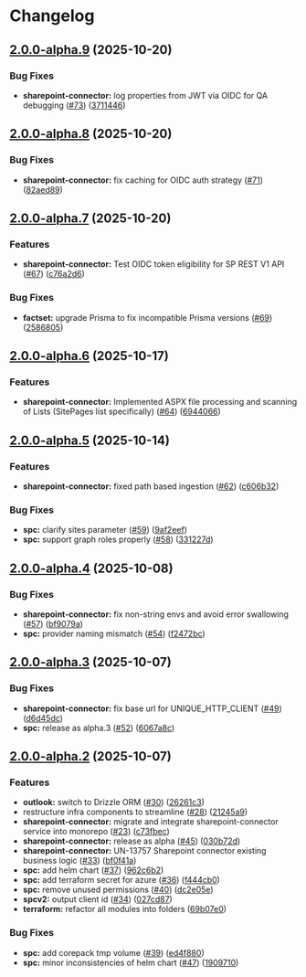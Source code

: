 # Changelog

## [2.0.0-alpha.9](https://github.com/Unique-AG/connectors/compare/sharepoint-connector@v2.0.0-alpha.8...sharepoint-connector@v2.0.0-alpha.9) (2025-10-20)


### Bug Fixes

* **sharepoint-connector:** log properties from JWT via OIDC for QA debugging ([#73](https://github.com/Unique-AG/connectors/issues/73)) ([3711446](https://github.com/Unique-AG/connectors/commit/3711446fca4614c7476c518d4b1bc68a26d8cc0a))

## [2.0.0-alpha.8](https://github.com/Unique-AG/connectors/compare/sharepoint-connector@v2.0.0-alpha.7...sharepoint-connector@v2.0.0-alpha.8) (2025-10-20)


### Bug Fixes

* **sharepoint-connector:** fix caching for OIDC auth strategy ([#71](https://github.com/Unique-AG/connectors/issues/71)) ([82aed89](https://github.com/Unique-AG/connectors/commit/82aed89c14d644c3021d614a690dc7cb51b3bd17))

## [2.0.0-alpha.7](https://github.com/Unique-AG/connectors/compare/sharepoint-connector@v2.0.0-alpha.6...sharepoint-connector@v2.0.0-alpha.7) (2025-10-20)


### Features

* **sharepoint-connector:** Test OIDC token eligibility for SP REST V1 API ([#67](https://github.com/Unique-AG/connectors/issues/67)) ([c76a2d6](https://github.com/Unique-AG/connectors/commit/c76a2d655add7d863ae6414fdb1bac1aa92549b6))


### Bug Fixes

* **factset:** upgrade Prisma to fix incompatible Prisma versions ([#69](https://github.com/Unique-AG/connectors/issues/69)) ([2586805](https://github.com/Unique-AG/connectors/commit/2586805e33fcbf810a1b7d8e588288b2fbc4d76f))

## [2.0.0-alpha.6](https://github.com/Unique-AG/connectors/compare/sharepoint-connector@v2.0.0-alpha.5...sharepoint-connector@v2.0.0-alpha.6) (2025-10-17)


### Features

* **sharepoint-connector:** Implemented ASPX file processing and scanning of Lists (SitePages list specifically) ([#64](https://github.com/Unique-AG/connectors/issues/64)) ([6944066](https://github.com/Unique-AG/connectors/commit/6944066ce08126a0e2da910f0f63d9f21fa24b53))

## [2.0.0-alpha.5](https://github.com/Unique-AG/connectors/compare/sharepoint-connector@v2.0.0-alpha.4...sharepoint-connector@v2.0.0-alpha.5) (2025-10-14)


### Features

* **sharepoint-connector:** fixed path based ingestion ([#62](https://github.com/Unique-AG/connectors/issues/62)) ([c606b32](https://github.com/Unique-AG/connectors/commit/c606b32791dea0aa88968007961f8e03c0adaeb0))


### Bug Fixes

* **spc:** clarify sites parameter ([#59](https://github.com/Unique-AG/connectors/issues/59)) ([9af2eef](https://github.com/Unique-AG/connectors/commit/9af2eefa124d8b0e14288d438893c796516d8825))
* **spc:** support graph roles properly ([#58](https://github.com/Unique-AG/connectors/issues/58)) ([331227d](https://github.com/Unique-AG/connectors/commit/331227d12a55be2bd89269ca0efac8ba60b52937))

## [2.0.0-alpha.4](https://github.com/Unique-AG/connectors/compare/sharepoint-connector@v2.0.0-alpha.3...sharepoint-connector@v2.0.0-alpha.4) (2025-10-08)


### Bug Fixes

* **sharepoint-connector:** fix non-string envs and avoid error swallowing ([#57](https://github.com/Unique-AG/connectors/issues/57)) ([bf9079a](https://github.com/Unique-AG/connectors/commit/bf9079a1aa4bc73f7040b3f3650931b8f9ed5935))
* **spc:** provider naming mismatch ([#54](https://github.com/Unique-AG/connectors/issues/54)) ([f2472bc](https://github.com/Unique-AG/connectors/commit/f2472bcc107fc9b2573005fc6629c80fecac2333))

## [2.0.0-alpha.3](https://github.com/Unique-AG/connectors/compare/sharepoint-connector@v2.0.0-alpha.2...sharepoint-connector@v2.0.0-alpha.3) (2025-10-07)


### Bug Fixes

* **sharepoint-connector:** fix base url for UNIQUE_HTTP_CLIENT ([#49](https://github.com/Unique-AG/connectors/issues/49)) ([d6d45dc](https://github.com/Unique-AG/connectors/commit/d6d45dce6ec1b2d2e5ec3ba0999eab0c6e2942a0))
* **spc:** release as alpha.3 ([#52](https://github.com/Unique-AG/connectors/issues/52)) ([6067a8c](https://github.com/Unique-AG/connectors/commit/6067a8c3289478ce06a3a8975109be51ef082961))

## [2.0.0-alpha.2](https://github.com/Unique-AG/connectors/compare/sharepoint-connector@v2.0.0-alpha.1...sharepoint-connector@v2.0.0-alpha.2) (2025-10-07)


### Features

* **outlook:** switch to Drizzle ORM ([#30](https://github.com/Unique-AG/connectors/issues/30)) ([26261c3](https://github.com/Unique-AG/connectors/commit/26261c3d28ec98296a46438e39953b43b3b817eb))
* restructure infra components to streamline ([#28](https://github.com/Unique-AG/connectors/issues/28)) ([21245a9](https://github.com/Unique-AG/connectors/commit/21245a9c933816be9e29df183444fc2f3b6c5d3e))
* **sharepoint-connector:** migrate and integrate sharepoint-connector service into monorepo ([#23](https://github.com/Unique-AG/connectors/issues/23)) ([c73fbec](https://github.com/Unique-AG/connectors/commit/c73fbec2136acf5136f52dae37c7a346c89b6989))
* **sharepoint-connector:** release as alpha ([#45](https://github.com/Unique-AG/connectors/issues/45)) ([030b72d](https://github.com/Unique-AG/connectors/commit/030b72d04119b3f8b1eab8c886c7828fa7448ca7))
* **sharepoint-connector:** UN-13757 Sharepoint  connector existing business logic ([#33](https://github.com/Unique-AG/connectors/issues/33)) ([bf0f41a](https://github.com/Unique-AG/connectors/commit/bf0f41a76fa2042a5d5fa0a73bf9b7dd6d4d1afc))
* **spc:** add helm chart ([#37](https://github.com/Unique-AG/connectors/issues/37)) ([962c6b2](https://github.com/Unique-AG/connectors/commit/962c6b2fdf1f632983e18d0aa244b46a78fa4f05))
* **spc:** add terraform secret for azure ([#36](https://github.com/Unique-AG/connectors/issues/36)) ([f444cb0](https://github.com/Unique-AG/connectors/commit/f444cb0863f54c873b0247ad1b401c7395ec2b7d))
* **spc:** remove unused permissions ([#40](https://github.com/Unique-AG/connectors/issues/40)) ([dc2e05e](https://github.com/Unique-AG/connectors/commit/dc2e05e02f562809ac16dae5e170c859f6eb0c98))
* **spcv2:** output client id ([#34](https://github.com/Unique-AG/connectors/issues/34)) ([027cd87](https://github.com/Unique-AG/connectors/commit/027cd87108cfe344c257600213dd27b3192be521))
* **terraform:** refactor all modules into folders ([69b07e0](https://github.com/Unique-AG/connectors/commit/69b07e05f6277fcd08d98df1691cd7833b9c2e4d))


### Bug Fixes

* **spc:** add corepack tmp volume ([#39](https://github.com/Unique-AG/connectors/issues/39)) ([ed4f880](https://github.com/Unique-AG/connectors/commit/ed4f880881065c8f34f3196a3754d72c6a91374a))
* **spc:** minor inconsistencies of helm chart ([#47](https://github.com/Unique-AG/connectors/issues/47)) ([1909710](https://github.com/Unique-AG/connectors/commit/1909710b49b215db4f4bc244ac0422e8c9cf7187))

